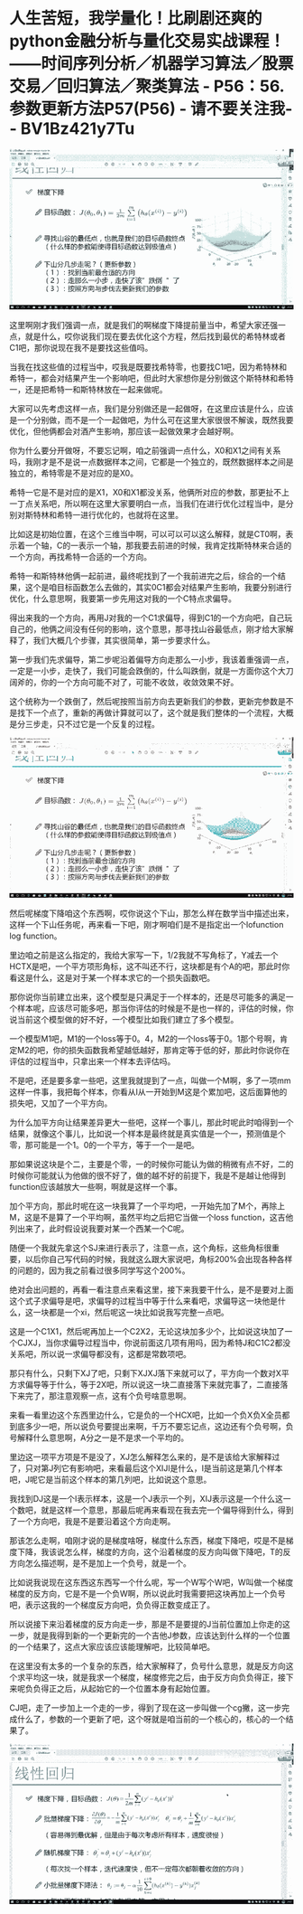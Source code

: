 # 人生苦短，我学量化！比刷剧还爽的python金融分析与量化交易实战课程！——时间序列分析／机器学习算法／股票交易／回归算法／聚类算法 - P56：56.参数更新方法P57(P56) - 请不要关注我- - BV1Bz421y7Tu

![](img/25ad9312206dfbb36a000c3ebc56b393_0.png)

这里啊刚才我们强调一点，就是我们的啊梯度下降提前量当中，希望大家还强一点，就是什么，哎你说我们现在要去优化这个方程，然后找到最优的希特林或者C1吧，那你说现在我不是要找这些值吗。

当我在找这些值的过程当中，哎我是既要找希特零，也要找C1吧，因为希特林和希特一，都会对结果产生一个影响吧，但此时大家想你是分别做这个斯特林和希特一，还是把希特一和斯特林放在一起来做呢。

大家可以先考虑这样一点，我们是分别做还是一起做呀，在这里应该是什么，应该是一个分别做，而不是一个一起做吧，为什么可在这里大家很很不解诶，既然我要优化，但他俩都会对酒产生影响，那应该一起做效果才会越好啊。

你为什么要分开做呀，不要忘记啊，咱之前强调一点什么，X0和X1之间有关系吗，我刚才是不是说一点数据样本之间，它都是一个独立的，既然数据样本之间是独立的，希特零是不是对应的是X0。

希特一它是不是对应的是X1，X0和X1都没关系，他俩所对应的参数，那更扯不上一丁点关系吧，所以啊在这里大家要明白一点，当我们在进行优化过程当中，是分别对斯特林和希特一进行优化的，也就将在这里。

比如这是初始位置，在这个三维当中啊，可以可以可以这么解释，就是CT0啊，表示着一个轴，C的一表示一个轴，那我要去前进的时候，我肯定找斯特林来合适的一个方向，再找希特一合适的一个方向。

希特一和斯特林他俩一起前进，最终呢找到了一个我前进完之后，综合的一个结果，这个是咱目标函数怎么去做的，其实0C1都会对结果产生影响，我要分别进行优化，什么意思啊，我要第一步先用这对我的一个C特点求偏导。

得出来我的一个方向，再用J对我的一个C1求偏导，得到C1的一个方向吧，自己玩自己的，他俩之间没有任何的影响，这个意思，那寻找山谷最低点，刚才给大家解释了，我们大概几个步骤，其实很简单，第一步要求什么。

第一步我们先求偏导，第二步呢沿着偏导方向走那么一小步，我该着重强调一点，一定是一小步，走快了，我们可能会跌倒的，什么叫跌倒，就是一方面你这个大刀阔斧的，你的一个方向可能不对了，可能不收敛，收敛效果不好。

这个统称为一个跌倒了，然后呢按照当前方向去更新我们的参数，更新完参数是不是找下一个点了，重新的再做计算就可以了，这个就是我们整体的一个流程，大概是分三步走，只不过它是一个反复的过程。



![](img/25ad9312206dfbb36a000c3ebc56b393_2.png)

然后呢梯度下降咱这个东西啊，哎你说这个下山，那怎么样在数学当中描述出来，这样一个下山任务呢，再来看一下吧，刚才啊咱们是不是指定出一个lofunction log function。

里边咱之前是这么指定的，我给大家写一下，1/2我就不写角标了，Y减去一个HCTX是吧，一个平方项形角标，这不叫还不行，这块都是有个A的吧，那此时你看这是什么，这是对于某一个样本求它的一个损失函数吧。

那你说你当前建立出来，这个模型是只满足于一个样本的，还是尽可能多的满足一个样本呢，应该尽可能多吧，那当你评估的时候是不是也一样的，评估的时候，你说当前这个模型做的好不好，一个模型比如我们建立了多个模型。

一个模型M1吧，M1的一个loss等于0。4，M2的一个loss等于0。1那个号啊，肯定M2的吧，你的损失函数我希望越低越好，那肯定等于低的好，那此时你说你在评估的过程当中，只拿出来一个样本去评估吗。

不是吧，还是要多拿一些吧，这里我就提到了一点，叫做一个M啊，多了一项mm这样一件事，我把每个样本，你看从I从一开始到M这是个累加吧，这后面算他的损失吧，又加了一个平方向。

为什么加平方向让结果差异更大一些吧，这样一个事儿，那此时呢此时咱得到一个结果，就像这个事儿，比如说一个样本是最终就是真实值是一个一，预测值是个零，那可能是一个1。0的一个平方，等于一个一是吧。

那如果说这块是个二，主要是个零，一的时候你可能认为做的稍微有点不好，二的时候你可能就认为他做的很不好了，做的越不好的前提下，我是不是越让他得到function应该越放大一些啊，啊就是这样一个事。

加个平方向，那此时呢在这一块我算了一个平均吧，一开始先加了M个，再除上M，这是不是算了一个平均啊，虽然平均之后把它当做一个loss function，这吉他列出来了，此时假设说我要对某一个西某一个C呢。

随便一个我就先拿这个SJ来进行表示了，注意一点，这个角标，这些角标很重要，以后你自己写代码的时候，我就这么跟大家说吧，角标200%会出现各种各样的问题的，因为我之前看过很多同学写这个200%。

绝对会出问题的，再看一看注意点来看这里，接下来我要干什么，是不是要对上面这个式子求偏导是吧，求偏导的过程当中等于什么来看吧，求偏导这一块他是什么，这一块都是一个xi，然后呢这一块比如说我写完整一点吧。

这是一个C1X1，然后呢再加上一个C2X2，无论这块加多少个，比如说这块加了一个CJXJ，当你求偏导过程当中，你说前面这几项有用吗，因为希特J和C1C2都没关系吧，所以说一求偏导都没有，这都是常数项吧。

那只有什么，只剩下XJ了吧，只剩下XJXJ落下来就可以了，平方向一个数对X平方求偏导等于什么，等于2X吧，所以说这一块二直接落下来就完事了，二直接落下来完了，那注意观察一点，这有个负号啥意思啊。

来看一看里边这个东西里边什么，它是负的一个HCX吧，比如一个负X负X全员都到底多少一吧，所以说负号要提出来啊，千万不要忘记点，这边还有个负号啊，负号解释什么意思啊，A分之一是不是求一个平均的。

里边这一项平方项是不是没了，XJ怎么解释怎么来的，是不是该给大家解释过了，只对第J列它有影响吧，来看最后这个XIJI是什么，I是当前这是第几个样本吧，J呢它是当前这个样本的第几列吧，比如说这个意思。

我找到DJ这是一个I表示样本，这是一个J表示一个列，XIJ表示这是一个什么这一个数吧，就是这样一个意思，那最后呢再来看现在我去完一个偏导得到什么，得到了一个方向吧，我是不是要沿着这个方向走啊。

那该怎么走啊，咱刚才说的是梯度啥呀，梯度什么东西，梯度下降吧，哎是不是梯度下降，我该说怎么样，梯度的方向，这个沿着梯度的反方向叫做下降吧，T的反方向怎么描述啊，是不是加上一个负号，就是一个。

比如说我说现在这东西这东西写一个什么呢，写一个W写个W吧，W叫做一个梯度梯度的反方向，它是不是一个负W啊，所以说此时我需要把这块再加上一个负号吧，表示这我的一个梯度反方向吧，负负得正数变成正了。

所以说接下来沿着梯度的反方向走一步，那是不是要提的J当前位置加上你走的这一步，就是我得到新的一个更新完的一个吉他J参数，应该达到什么样的一个位置的一个结果了，这点大家应该应该能理解吧，比较简单吧。

在这里没有太多的一个复杂的东西，给大家解释了，负号什么意思，就是反方向这个求平均这一块，就是我求一个梯度，梯度修完之后，由于反方向负负得正，接下来呢负负得正之后，从起始它的一个位置本身有起始位置。

CJ吧，走了一步加上一个走的一步，得到了现在这一步叫做一个cg撇，这一步完成什么了，参数的一个更新了吧，这个呀就是咱当前的一个核心的，核心的一个结果了。



![](img/25ad9312206dfbb36a000c3ebc56b393_4.png)